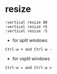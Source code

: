 # resize
```
:vertical resize 80
:vertical resize +5
:vertical resize -5
```
* for split windows
```
Ctrl-w + and Ctrl-w -
```
* for vsplit windows
```
Ctrl-w < and Ctrl-w >
```
